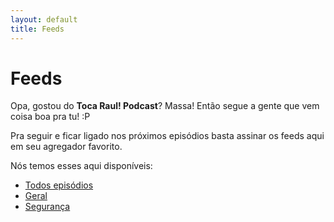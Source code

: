 ```yaml
---
layout: default
title: Feeds
---
```


# Feeds

Opa, gostou do **Toca Raul! Podcast**? Massa! Então segue a gente que vem coisa boa pra tu! :P

Pra seguir e ficar ligado nos próximos episódios basta assinar os feeds aqui em seu agregador favorito.

Nós temos esses aqui disponíveis:

* [Todos episódios](/feeds/todos.xml)
* [Geral](/feedsgeral.xml)
* [Segurança](/feeds/seguranca.xml)
